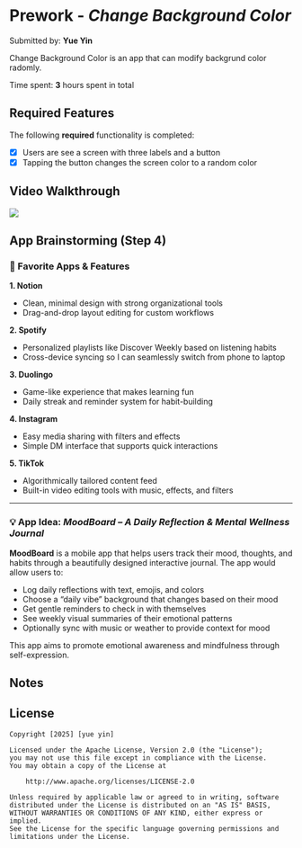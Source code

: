 # Prework - *Change Background Color*

Submitted by: **Yue Yin**

Change Background Color is an app that can modify backgrund color radomly.

Time spent: **3** hours spent in total

## Required Features

The following **required** functionality is completed:

- [x] Users are see a screen with three labels and a button
- [x] Tapping the button changes the screen color to a random color
 
## Video Walkthrough

<div>
    <a href="https://www.loom.com/share/e50c6de424ec4c208c079845d44e5f91">
    </a>
    <a href="https://www.loom.com/share/e50c6de424ec4c208c079845d44e5f91">
      <img style="max-width:300px;" src="https://cdn.loom.com/sessions/thumbnails/e50c6de424ec4c208c079845d44e5f91-42a4a37e898b7824-full-play.gif">
    </a>
  </div>

## App Brainstorming (Step 4)
### 📱 Favorite Apps & Features

**1. Notion**  
- Clean, minimal design with strong organizational tools  
- Drag-and-drop layout editing for custom workflows

**2. Spotify**  
- Personalized playlists like Discover Weekly based on listening habits  
- Cross-device syncing so I can seamlessly switch from phone to laptop

**3. Duolingo**  
- Game-like experience that makes learning fun  
- Daily streak and reminder system for habit-building

**4. Instagram**  
- Easy media sharing with filters and effects  
- Simple DM interface that supports quick interactions

**5. TikTok**  
- Algorithmically tailored content feed  
- Built-in video editing tools with music, effects, and filters

---

### 💡 App Idea: *MoodBoard – A Daily Reflection & Mental Wellness Journal*

**MoodBoard** is a mobile app that helps users track their mood, thoughts, and habits through a beautifully designed interactive journal. The app would allow users to:

- Log daily reflections with text, emojis, and colors  
- Choose a “daily vibe” background that changes based on their mood  
- Get gentle reminders to check in with themselves  
- See weekly visual summaries of their emotional patterns  
- Optionally sync with music or weather to provide context for mood  

This app aims to promote emotional awareness and mindfulness through self-expression.

## Notes



## License

    Copyright [2025] [yue yin]

    Licensed under the Apache License, Version 2.0 (the "License");
    you may not use this file except in compliance with the License.
    You may obtain a copy of the License at

        http://www.apache.org/licenses/LICENSE-2.0

    Unless required by applicable law or agreed to in writing, software
    distributed under the License is distributed on an "AS IS" BASIS,
    WITHOUT WARRANTIES OR CONDITIONS OF ANY KIND, either express or implied.
    See the License for the specific language governing permissions and
    limitations under the License.
